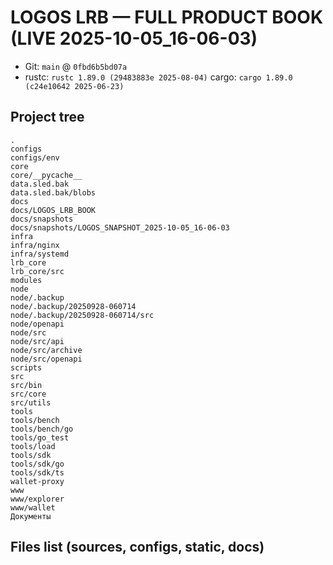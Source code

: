 # LOGOS LRB — FULL PRODUCT BOOK (LIVE 2025-10-05_16-06-03)

- Git: `main` @ `0fbd6b5bd07a`
- rustc: `rustc 1.89.0 (29483883e 2025-08-04)`  cargo: `cargo 1.89.0 (c24e10642 2025-06-23)`

## Project tree

```text
.
configs
configs/env
core
core/__pycache__
data.sled.bak
data.sled.bak/blobs
docs
docs/LOGOS_LRB_BOOK
docs/snapshots
docs/snapshots/LOGOS_SNAPSHOT_2025-10-05_16-06-03
infra
infra/nginx
infra/systemd
lrb_core
lrb_core/src
modules
node
node/.backup
node/.backup/20250928-060714
node/.backup/20250928-060714/src
node/openapi
node/src
node/src/api
node/src/archive
node/src/openapi
scripts
src
src/bin
src/core
src/utils
tools
tools/bench
tools/bench/go
tools/go_test
tools/load
tools/sdk
tools/sdk/go
tools/sdk/ts
wallet-proxy
www
www/explorer
www/wallet
Документы
```

## Files list (sources, configs, static, docs)

```text
